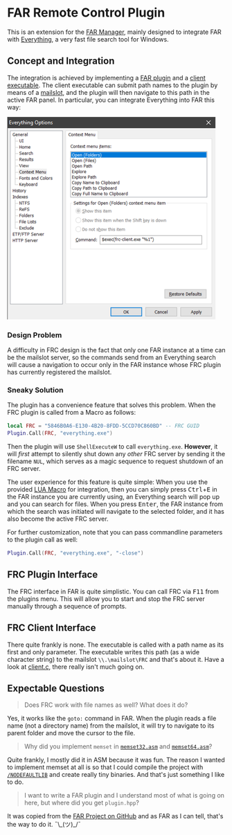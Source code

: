 # FAR Remote Control Plugin

This is an extension for the [FAR Manager][FAR], mainly designed to integrate FAR with [Everything], a very fast file search tool for Windows. 

## Concept and Integration

The integration is achieved by implementing a [FAR plugin](plugin/plugin.c) and a [client executable](client/client.c). The client executable can submit path names to the plugin by means of a [mailslot], and the plugin will then navigate to this path in the active FAR panel. In particular, you can integrate Everything into FAR this way:

![Everything Options for Integration with FRC](integration.png)

### Design Problem 
A difficulty in FRC design is the fact that only one FAR instance at a time can be the mailslot server, so the commands send from an Everything search will cause a navigation to occur only in the FAR instance whose FRC plugin has currently registered the mailslot.

### Sneaky Solution
The plugin has a convenience feature that solves this problem. When the FRC plugin is called from a Macro as follows:

```lua
local FRC = "5846B0A6-E130-4B20-8FDD-5CCD70C860BD" -- FRC GUID
Plugin.Call(FRC, "everything.exe")
```

Then the plugin will use `ShellExecuteW` to call `everything.exe`. **However**, it will *first* attempt to silently shut down any *other* FRC server by sending it the filename `NUL`, which serves as a magic sequence to request shutdown of an FRC server.

The user experience for this feature is quite simple: When you use the provided [LUA Macro](plugin/everything-integration.lua) for integration, then you can simply press <kbd>Ctrl</kbd>+<kbd>E</kbd> in the FAR instance you are currently using, an Everything search will pop up and you can search for files. When you press <kbd>Enter</kbd>, the FAR instance from which the search was initiated will navigate to the selected folder, and it has also become the active FRC server.

For further customization, note that you can pass commandline parameters to the plugin call as well:

```lua
Plugin.Call(FRC, "everything.exe", "-close") 
```

## FRC Plugin Interface 

The FRC interface in FAR is quite simplistic. You can call FRC via <kbd>F11</kbd> from the plugins menu. This will allow you to start and stop the FRC server manually through a sequence of prompts.

## FRC Client Interface

There quite frankly is none. The executable is called with a path name as its first and only parameter. The executable writes this path (as a wide character string) to the mailslot `\\.\mailslot\FRC` and that's about it. Have a look at [client.c](client/client.c), there really isn't much going on.

## Expectable Questions

> Does FRC work with file names as well? What does it do?

Yes, it works like the `goto:` command in FAR. When the plugin reads a file name (not a directory name) from the mailslot, it will try to navigate to its parent folder and move the cursor to the file.

> Why did you implement `memset` in [`memset32.asm`](plugin/memset32.asm) and [`memset64.asm`](plugin/memset64.asm)?

Quite frankly, I mostly did it in ASM because it was fun. The reason I wanted to implement memset at all is so that I could compile the project with [`/NODEFAULTLIB`][NODEFAULTLIB] and create really tiny binaries. And that's just something I like to do.

> I want to write a FAR plugin and I understand most of what is going on here, but where did you get `plugin.hpp`?

It was copied from the [FAR Project on GitHub][GitHubFAR] and as FAR as I can tell, that's the way to do it. ¯\\\_(ツ)_/¯





[mailslot]: https://en.wikipedia.org/wiki/MailSlot
[Everything]: https://voidtools.com/
[FAR]: https://www.farmanager.com/
[GitHubFAR]: https://github.com/FarGroup/FarManager
[NODEFAULTLIB]: https://docs.microsoft.com/en-us/cpp/build/reference/nodefaultlib-ignore-libraries